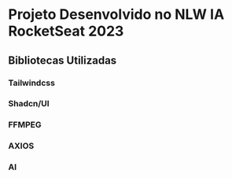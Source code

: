 # Projeto Desenvolvido no NLW IA RocketSeat 2023

## Bibliotecas Utilizadas
### Tailwindcss
### Shadcn/UI
### FFMPEG
### AXIOS
### AI   